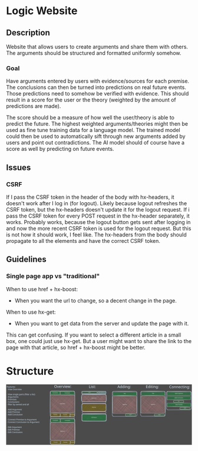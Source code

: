 # Logic Website

## Description

Website that allows users to create arguments and share them with others.
The arguments should be structured and formatted uniformly somehow.

### Goal

Have arguments entered by users with evidence/sources for each premise.
The conclusions can then be turned into predictions on real future events.
Those predictions need to somehow be verified with evidence.
This should result in a score for the user or the theory (weighted by the amount of predictions are made).

The score should be a measure of how well the user/theory is able to predict the future.
The highest weighted arguments/theories might then be used as fine tune training data for a language model.
The trained model could then be used to automatically sift through new arguments added by users and point out contradictions.
The AI model should of course have a score as well by predicting on future events.

## Issues
### CSRF
If I pass the CSRF token in the header of the body with hx-headers, it doesn't work after I log in (for logout).
Likely because logout refreshes the CSRF token, but the hx-headers doesn't update it for the logout request.
If i pass the CSRF token for every POST request in the hx-header separately, it works.
Probably works, because the logout button gets sent after logging in and now the more recent CSRF token is used for the logout request.
But this is not how it should work, I feel like.
The hx-headers from the body should propagate to all the elements and have the correct CSRF token.


## Guidelines

### Single page app vs "traditional"
When to use href + hx-boost:
- When you want the url to change, so a decent change in the page.

When to use hx-get:
- When you want to get data from the server and update the page with it.

This can get confusing.
If you want to select a different article in a small box, one could just use hx-get.
But a user might want to share the link to the page with that article, so href + hx-boost might be better.

# Structure

![Structure](structure.svg)
